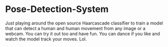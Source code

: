 # Pose-Detection-System
Just playing around the open source Haarcascade classifier to train a model that can detect a human and human movement from any image or a webcam.
You can try it out too and have fun.
You can dance if you like and watch the model track your moves. Lol. 
